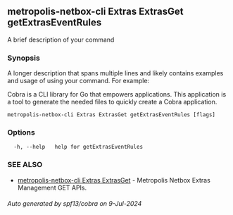 ## metropolis-netbox-cli Extras ExtrasGet getExtrasEventRules

A brief description of your command

### Synopsis

A longer description that spans multiple lines and likely contains examples
and usage of using your command. For example:

Cobra is a CLI library for Go that empowers applications.
This application is a tool to generate the needed files
to quickly create a Cobra application.

```
metropolis-netbox-cli Extras ExtrasGet getExtrasEventRules [flags]
```

### Options

```
  -h, --help   help for getExtrasEventRules
```

### SEE ALSO

* [metropolis-netbox-cli Extras ExtrasGet]()	 - Metropolis Netbox Extras Management GET APIs.

###### Auto generated by spf13/cobra on 9-Jul-2024
